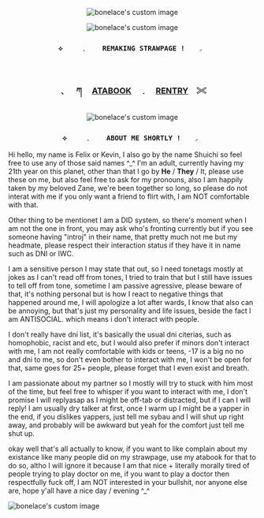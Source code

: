 <!-- level 1: simple bio and stats -->
<p align="center">
  <img src="https://64.media.tumblr.com/99f7508dbf2e15fdeae06d453b95b7c1/cc10d330596ecddf-a8/s2048x3072/4654f484acdc37ec0c890ecae8b6115062a9f3e2.pnj" alt="bonelace's custom image"/>
</p>

<p align="center">
  <img src="https://64.media.tumblr.com/63f591c5fc9954f428f64cae0e8a00f9/cc10d330596ecddf-14/s1280x1920/2d63fd79e440af134e06b12b0a44c6c4ec583023.pnj" alt="bonelace's custom image"/>
</p>

<h3 align="center"><code color=cyan>⟡ 　　﹒  　REMAKING STRAWPAGE !　　◞ </code></h3>

　<h3 align="center">﹑　 ཀ 　[ATABOOK](https://vampstyx.atabook.org/)　﹒　[RENTRY](https://rentry.co/bonelace)　𓏵</h3>
<p align="center">

  <img src="https://64.media.tumblr.com/addf2d6c2760b8df6c032bb3cb37a478/ce814cd7e8d737f2-74/s640x960/247e8daac6c81e798dfb64101f7af1f59ddd1c8c.webp" alt="bonelace's custom image"/>
</p>
<h3 align="center"><code color="purple">⟡ 　　﹒  　ABOUT ME SHORTLY !　　◞ </code></h3>
<p align="center">

  Hi hello, my name is Felix or Kevin, I also go by the name Shuichi so feel free to use any of those said names ^_^
  I'm an adult, currently having my 21th year on this planet, other than that  I go by **He** / **They** / It, please use these on me, but also feel free to ask for my pronouns, also I am happily taken by my beloved Zane, we're been together so long, so please do not interat with me if you only want a friend to flirt with, I am NOT comfortable with that.
  
  Other thing to be mentionet I am a DID system, so there's moment when I am not the one in front, you may ask who's fronting currently but if you see someone having "introj" in their name, that pretty much not me but my headmate, please respect their interaction status if they have it in name such as DNI or IWC.

  I am a sensitive person I may state that out, so I need tonetags mostly at jokes as I can't read off from tones, I tried to train that but I still have issues to tell off from tone, sometime I am passive agressive, please beware of that, it's nothing personal but is how I react to negative things that happened around me, I will apologize a lot after wards, I know that also can be annoying, but that's just my personality and life issues, beside the fact I am ANTISOCIAL. which means i don't interact with people.

  I don't really have dni list, it's basically the usual dni citerias, such as homophobic, racist and etc, but I would also prefer if minors don't interact with me, I am not really comfortable with kids or teens, -17 is a big no no and dni to me, so don't even bother to interact with me, I won't be open for that, same goes for 25+ people, please forget that I even exist and breath.

  I am passionate about my partner so I mostly will try to stuck with him most of the time, but feel free to whisper if you want to interact with me, I don't promise I will replyasap as I might be off-tab or distracted, but if I can I will reply! I am usually dry talker at first, once I warm up I might be a yapper in the end, if you dislikes yappers, just tell me sybau and I will shut up right away, and probably will be awkward but yeah for the comfort just tell me shut up.

  okay well that's all actually to know, if you want to like complain about my existance like many people did on my strawpage, use my atabook for that to do so, altho I will ignore it because I am that nice + literally morally tired of people trying to play doctor on me, if you want to play a doctor then respectfully fuck off, I am NOT interested in your bullshit, nor anyone else are, hope y'all have a nice day / evening ^_^
  
  <img src="https://64.media.tumblr.com/3013fad374e05ebcfbedf862c96da803/cc10d330596ecddf-59/s2048x3072/1059ad189548d22433cd1e93943f756db58f9fcd.pnj" alt="bonelace's custom image"/>
</p>
